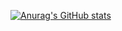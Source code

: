 [![Anurag's GitHub stats](https://github-readme-stats.vercel.app/api?username=Mahdi-Farahani)](https://github.com/anuraghazra/github-readme-stats)
